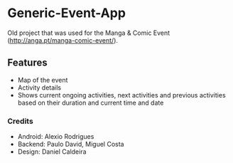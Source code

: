 # Generic-Event-App

Old project that was used for the Manga & Comic Event (http://anga.pt/manga-comic-event/).

## Features
* Map of the event
* Activity details
* Shows current ongoing activities, next activities and previous activities based on their duration and current time and date


### Credits
* Android: Alexio Rodrigues
* Backend: Paulo David, Miguel Costa
* Design: Daniel Caldeira
